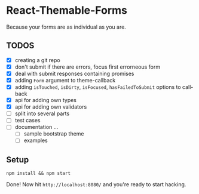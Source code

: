 # React-Themable-Forms

Because your forms are as individual as you are.

## TODOS

  - [x] creating a git repo
  - [x] don't submit if there are errors, focus first errorneous form
  - [x] deal with submit responses containing promises
  - [x] adding `Form` argument to theme-callback
  - [x] adding `isTouched`, `isDirty`, `isFocused`, `hasFailedToSubmit` options to <Fields> call-back
  - [x] api for adding own types
  - [x] api for adding own validators
  - [ ] split into several parts
  - [ ] test cases
  - [ ] documentation ...
    - [ ] sample bootstrap theme
    - [ ] examples

## Setup

```
npm install && npm start
```

Done! Now hit `http://localhost:8080/` and you're ready to start hacking.